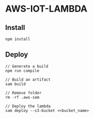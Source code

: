 # AWS-IOT-LAMBDA
## Install
```
npm install
```


## Deploy

```
// Generate a build
npm run compile

// Build an artifact
sam build

// Remove folder
rm -rf .aws-sam

// Deploy the lambda
sam deploy --s3-bucket <<bucket_name>
```
